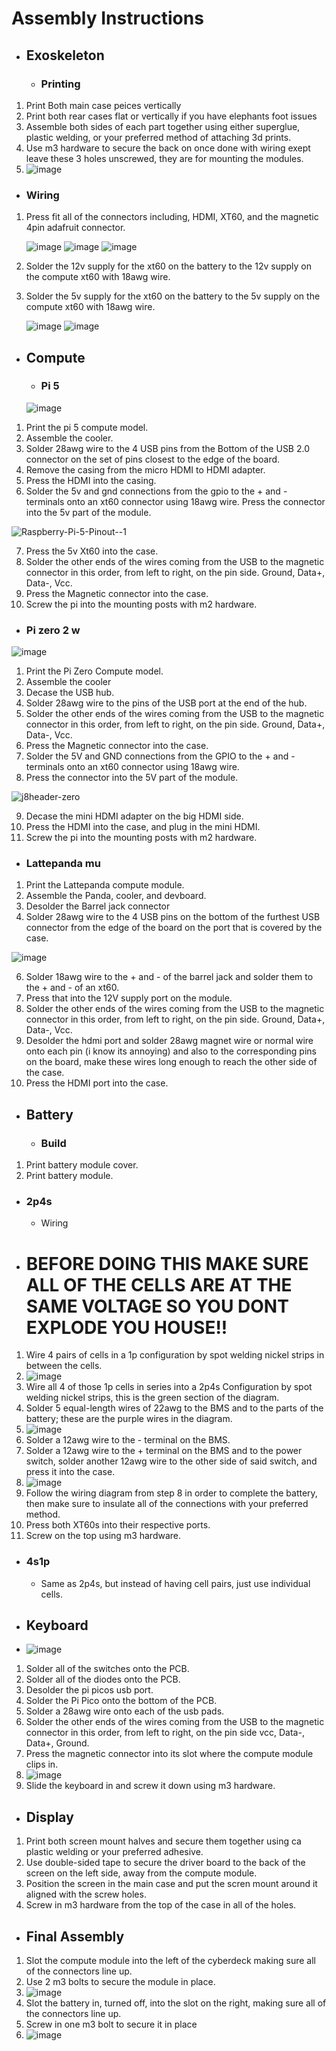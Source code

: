 # Assembly Instructions
- ## Exoskeleton
  - ### Printing
1. Print Both main case peices vertically
2. Print both rear cases flat or vertically if you have elephants foot issues
3. Assemble both sides of each part together using either superglue, plastic welding, or your preferred method of attaching 3d prints.
4. Use m3 hardware to secure the back on once done with wiring exept leave these 3 holes unscrewed, they are for mounting the modules.
5. ![image](https://github.com/user-attachments/assets/548c0564-2f25-40dd-abd0-01465cd6cda7)

  - ### Wiring
1. Press fit all of the connectors including, HDMI, XT60, and the magnetic 4pin adafruit connector.
   
   ![image](https://github.com/user-attachments/assets/0fd08194-80e9-40ad-867a-078b374c4c35)
   ![image](https://github.com/user-attachments/assets/30f84252-43d8-494d-9bb3-9530e62c0f8d)
   ![image](https://github.com/user-attachments/assets/ba18828a-95c4-429c-9c11-e86e0e8a968e)
  
3. Solder the 12v supply for the xt60 on the battery to the 12v supply on the compute xt60 with 18awg wire.
4. Solder the 5v supply for the xt60 on the battery to the 5v supply on the compute xt60 with 18awg wire.
   
   ![image](https://github.com/user-attachments/assets/de2e18f7-fb5b-44db-a2de-fa9dcce30943)
   ![image](https://github.com/user-attachments/assets/10fbd645-9f47-4903-bd5d-a3345cbce0c1)
   
- ## Compute
  - ### Pi 5
 
  ![image](https://github.com/user-attachments/assets/80697535-dd90-45e4-90ad-57e10585d5e2)
  
1. Print the pi 5 compute model.
2. Assemble the cooler.
3. Solder 28awg wire to the 4 USB pins from the Bottom of the USB 2.0 connector on the set of pins closest to the edge of the board.
4. Remove the casing from the micro HDMI to HDMI adapter.
5. Press the HDMI into the casing.
6. Solder the 5v and gnd connections from the gpio to the + and - terminals onto an xt60 connector using 18awg wire. Press the connector into the 5v part of the module.

  ![Raspberry-Pi-5-Pinout--1](https://github.com/user-attachments/assets/1bf2fb04-5506-45d7-aa4a-e6c779ec7be8)
  
7. Press the 5v Xt60 into the case.
8. Solder the other ends of the wires coming from the USB to the magnetic connector in this order, from left to right, on the pin side. Ground, Data+, Data-, Vcc.
9. Press the Magnetic connector into the case.
10. Screw the pi into the mounting posts with m2 hardware.
  - ### Pi zero 2 w

![image](https://github.com/user-attachments/assets/083dfda2-22cb-4347-8fe5-6b9f540754b6)

1. Print the Pi Zero Compute model.
2. Assemble the cooler
3. Decase the USB hub.
4. Solder 28awg wire to the pins of the USB port at the end of the hub.
5. Solder the other ends of the wires coming from the USB to the magnetic connector in this order, from left to right, on the pin side. Ground, Data+, Data-, Vcc.
6. Press the Magnetic connector into the case.
7. Solder the 5V and GND connections from the GPIO to the + and - terminals onto an xt60 connector using 18awg wire.
8. Press the connector into the 5V part of the module.

![j8header-zero](https://github.com/user-attachments/assets/cbbb74f6-314b-48d0-9814-83c6bb143a6f)

9. Decase the mini HDMI adapter on the big HDMI side.
10. Press the HDMI into the case, and plug in the mini HDMI.
11. Screw the pi into the mounting posts with m2 hardware.
  - ### Lattepanda mu
1. Print the Lattepanda compute module.
2. Assemble the Panda, cooler, and devboard.
3. Desolder the Barrel jack connector
5. Solder 28awg wire to the 4 USB pins on the bottom of the furthest USB connector from the edge of the board on the port that is covered by the case.

![image](https://github.com/user-attachments/assets/83d93c86-eff8-4e53-b216-7cfeed9b19e8)

6. Solder 18awg wire to the + and - of the barrel jack and solder them to the + and - of an xt60.
7. Press that into the 12V supply port on the module.
8. Solder the other ends of the wires coming from the USB to the magnetic connector in this order, from left to right, on the pin side. Ground, Data+, Data-, Vcc.
9. Desolder the hdmi port and solder 28awg magnet wire or normal wire onto each pin (i know its annoying) and also to the corresponding pins on the board, make these wires long enough to reach the other side of the case.
10. Press the HDMI port into the case.

- ## Battery
  - ### Build
1. Print battery module cover.
2. Print battery module.
  - ### 2p4s
    - Wiring
- # BEFORE DOING THIS MAKE SURE ALL OF THE CELLS ARE AT THE SAME VOLTAGE SO YOU DONT EXPLODE YOU HOUSE!!
1.  Wire 4 pairs of cells in a 1p configuration by spot welding nickel strips in between the cells.
2.  ![image](https://github.com/user-attachments/assets/f82f0284-b86a-4918-99c3-48dce45d935b)
3.  Wire all 4 of those 1p cells in series into a 2p4s Configuration by spot welding nickel strips, this is the green section of the diagram.
4.  Solder 5 equal-length wires of 22awg to the BMS and to the parts of the battery; these are the purple wires in the diagram.
5. ![image](https://github.com/user-attachments/assets/409fbfce-569a-4919-8638-6654f78267a2)
6.  Solder a 12awg wire to the - terminal on the BMS.
7.  Solder a 12awg wire to the + terminal on the BMS and to the power switch, solder another 12awg wire to the other side of said switch, and press it into the case.
8.  ![image](https://github.com/user-attachments/assets/1eb0b9ab-41d2-4184-9acc-a713c4eb69a5)
9.  Follow the wiring diagram from step 8 in order to complete the battery, then make sure to insulate all of the connections with your preferred method.
10.  Press both XT60s into their respective ports.
11.  Screw on the top using m3 hardware.
  - ### 4s1p
    - Same as 2p4s, but instead of having cell pairs, just use individual cells. 
- ## Keyboard
- ![image](https://github.com/user-attachments/assets/c7141ee0-f2cb-4047-bc69-fcb0b232d4ae)

1. Solder all of the switches onto the PCB.
2. Solder all of the diodes onto the PCB.
3. Desolder the pi picos usb port.
4. Solder the Pi Pico onto the bottom of the PCB.
5. Solder a 28awg wire onto each of the usb pads.
6. Solder the other ends of the wires coming from the USB to the magnetic connector in this order, from left to right, on the pin side vcc, Data-, Data+, Ground.
7. Press the magnetic connector into its slot where the compute module clips in.
8. ![image](https://github.com/user-attachments/assets/405afd9f-6964-4e02-aafa-8ef415c3af7e)
9. Slide the keyboard in and screw it down using m3 hardware.
- ## Display
1. Print both screen mount halves and secure them together using ca plastic welding or your preferred adhesive.
2. Use double-sided tape to secure the driver board to the back of the screen on the left side, away from the compute module.
3. Position the screen in the main case and put the scren mount around it aligned with the screw holes.
4. Screw in m3 hardware from the top of the case in all of the holes.
- ## Final Assembly
1. Slot the compute module into the left of the cyberdeck making sure all of the connectors line up.
2. Use 2 m3 bolts to secure the module in place.
3. ![image](https://github.com/user-attachments/assets/0535d8d2-0bf3-43aa-a2d4-4d7c89185349)
4. Slot the battery in, turned off, into the slot on the right, making sure all of the connectors line up.
5. Screw in one m3 bolt to secure it in place
6. ![image](https://github.com/user-attachments/assets/bee713ff-f16f-4670-ac2b-776bf844eb31)


